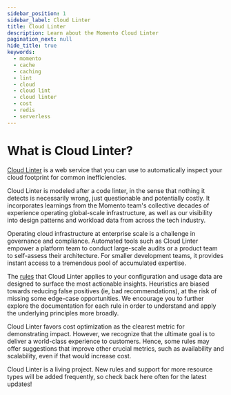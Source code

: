 ```yaml
---
sidebar_position: 1
sidebar_label: Cloud Linter
title: Cloud Linter
description: Learn about the Momento Cloud Linter
pagination_next: null
hide_title: true
keywords:
  - momento
  - cache
  - caching
  - lint
  - cloud
  - cloud lint
  - cloud linter
  - cost
  - redis
  - serverless
---
```


# What is Cloud Linter?

[Cloud Linter](https://console.gomomento.com/caches) is a web service that you can use to automatically inspect your cloud footprint for common inefficiencies.

Cloud Linter is modeled after a code linter, in the sense that nothing it detects is necessarily wrong, just questionable and potentially costly. It incorporates learnings from the Momento team's collective decades of experience operating global-scale infrastructure, as well as our visibility into design patterns and workload data from across the tech industry.

Operating cloud infrastructure at enterprise scale is a challenge in governance and compliance. Automated tools such as Cloud Linter empower a platform team to conduct large-scale audits or a product team to self-assess their architecture. For smaller development teams, it provides instant access to a tremendous pool of accumulated expertise.

The [rules](./rules/index) that Cloud Linter applies to your configuration and usage data are designed to surface the most actionable insights. Heuristics are biased towards reducing false positives (ie, bad recommendations), at the risk of missing some edge-case opportunities. We encourage you to further explore the documentation for each rule in order to understand and apply the underlying principles more broadly.

Cloud Linter favors cost optimization as the clearest metric for demonstrating impact. However, we recognize that the ultimate goal is to deliver a world-class experience to customers. Hence, some rules may offer suggestions that improve other crucial metrics, such as availability and scalability, even if that would increase cost.

Cloud Linter is a living project. New rules and support for more resource types will be added frequently, so check back here often for the latest updates!
